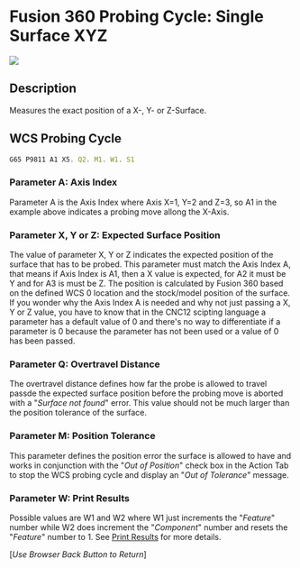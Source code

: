 # Fusion 360 Probing Cycle: Single Surface XYZ 


![](/images/fp002.PNG)


## Description
Measures the exact position of a X-, Y- or Z-Surface.


## WCS Probing Cycle

```javascript
G65 P9811 A1 X5. Q2. M1. W1. S1
```
### Parameter A: Axis Index
Parameter A is the Axis Index where Axis X=1, Y=2 and Z=3, so A1 in the example above indicates a probing move allong the X-Axis.

### Parameter X, Y or Z: Expected Surface Position 
The value of parameter X, Y or Z indicates the expected position of the surface that has to be probed. 
This parameter must match the Axis Index A, that means if Axis Index is A1, then a X value is expected, for A2 it must be Y and for A3 is must be Z.
The position is calculated by Fusion 360 based on the defined WCS 0 location and the stock/model position of the surface.
If you wonder why the Axis Index A is needed and why not just passing a X, Y or Z value, you have to know that in the CNC12 scipting language a parameter has a default value of 0 and there's no way to differentiate if a parameter is 0 because the parameter has not been used or a value of 0 has been passed.

### Parameter Q: Overtravel Distance
The overtravel distance defines how far the probe is allowed to travel passde the expected surface position before the probing move is aborted with a "*Surface not found*" error.
This value should not be much larger than the position tolerance of the surface.

### Parameter M: Position Tolerance
This parameter defines the position error the surface is allowed to have and works in conjunction with the "*Out of Position*" check box in the Action Tab to stop the WCS probing cycle and display an "*Out of Tolerance*" message.

### Parameter W: Print Results
Possible values are W1 and W2 where W1 just increments the "*Feature*" number while W2 does increment the "*Component*" number and resets the "*Feature*" number to 1.
See [Print Results](ProbePrintResults.md) for more details.



[*Use Browser Back Button to Return*]